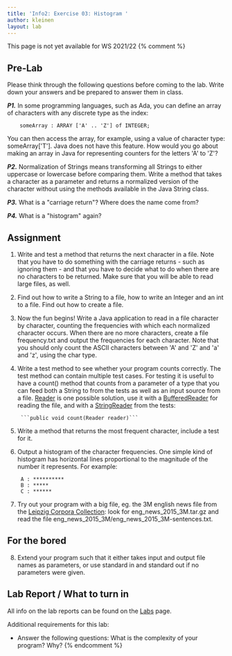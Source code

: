 ```yaml
---
title: 'Info2: Exercise 03: Histogram '
author: kleinen
layout: lab
---
```

This page is not yet available for WS 2021/22
{% comment %}
## Pre-Lab
Please think through the following questions before coming to the lab. Write down your answers and be prepared to answer them in class.

***P1.***  In some programming languages, such as Ada, you can define an array of characters with any discrete type as the index:

        someArray : ARRAY ['A' .. 'Z'] of INTEGER;

You can then access the array, for example, using a value of character type: someArray['T']. Java does not have this feature. How would you go about making an array in Java for representing counters for the letters 'A' to 'Z'?

***P2.*** Normalization of Strings means transforming all Strings to either uppercase or lowercase before comparing them. Write a method that takes a character as a parameter and returns a normalized version of the character without using the methods available in the Java String class.

***P3.*** What is a "carriage return"? Where does the name come from?

***P4.*** What is a "histogram" again?

## Assignment

1. Write and test a method that returns the next character in a file. Note that you have to do something with the carriage returns - such as ignoring them - and that you have to decide what to do when there are no characters to be returned. Make sure that you will be able to read large files, as well.

2. Find out how to write a String to a file, how to write an Integer and an int to a file. Find out how to create a file.

3. Now the fun begins! Write a Java application to read in a file character by character, counting the frequencies with which each normalized character occurs. When there are no more characters, create a file frequency.txt and output the frequencies for each character. Note that you should only count the ASCII characters between 'A' and 'Z' and 'a' and 'z', using the char type.

4. Write a test method to see whether your program counts correctly. The test method can contain multiple test cases. For testing it is useful to have a count() method that counts from a parameter of a type that you can feed both a String to from the tests as well as an input source from a file. [Reader](https://docs.oracle.com/javase/7/docs/api/java/io/Reader.html) is one possible solution, use it with a [BufferedReader](https://docs.oracle.com/javase/8/docs/api/java/io/BufferedReader.html) for reading the file, and with a [StringReader](https://docs.oracle.com/javase/7/docs/api/java/io/StringReader.html) from the tests:

        ```public void count(Reader reader)```

5. Write a method that returns the most frequent character, include a test for it.

6. Output a histogram of the character frequencies. One simple kind of histogram has horizontal lines proportional to the magnitude of the number it represents. For example:

        A : **********
        B : *****
        C : ******

7. Try out your program with a big file, eg. the 3M english news file from the [Leipzig Corpora Collection](https://wortschatz.uni-leipzig.de/en/download): look for eng_news_2015_3M.tar.gz and read the file eng_news_2015_3M/eng_news_2015_3M-sentences.txt.

## For the bored

8. Extend your program such that it either takes input and output file names as
parameters, or use standard in  and standard out if no parameters were given.

## Lab Report / What to turn in
All info on the lab reports can be found on the [Labs](https://bkleinen.github.io/classes/ss2020/info2/labs/) page.

Additional requirements for this lab:
* Answer the following questions: What is the complexity of your program? Why?
{% endcomment %}
